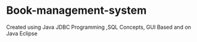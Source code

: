 # Book-management-system
Created using Java JDBC Programming ,SQL Concepts, GUI Based  and on Java Eclipse 
